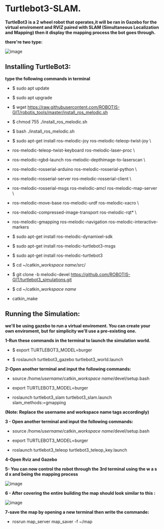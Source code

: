 # Turtlebot3-SLAM.
**TurtleBot3 is a 2 wheel robot that operates,it will be ran in Gazebo for the virtual enviroment and RVIZ paired with SLAM (Simultaneous Localization and Mapping) then it display the mapping process the bot goes through.**

**there're two type:**

![image](https://user-images.githubusercontent.com/109751319/186788588-ab5f3247-206d-4ee3-ad7c-024fc327949a.jpeg)

**Installing TurtleBot3:**
----------------------------
**type the following commands in terminal**

- $ sudo apt update

- $ sudo apt upgrade

- $ wget https://raw.githubusercontent.com/ROBOTIS-GIT/robotis_tools/master/install_ros_melodic.sh

- $ chmod 755 ./install_ros_melodic.sh

- $ bash ./install_ros_melodic.sh


- $ sudo apt-get install ros-melodic-joy ros-melodic-teleop-twist-joy \

- ros-melodic-teleop-twist-keyboard ros-melodic-laser-proc \
  
- ros-melodic-rgbd-launch ros-melodic-depthimage-to-laserscan \
  
- ros-melodic-rosserial-arduino ros-melodic-rosserial-python \
  
- ros-melodic-rosserial-server ros-melodic-rosserial-client \
  
- ros-melodic-rosserial-msgs ros-melodic-amcl ros-melodic-map-server \
  
- ros-melodic-move-base ros-melodic-urdf ros-melodic-xacro \
  
- ros-melodic-compressed-image-transport ros-melodic-rqt* \
  
- ros-melodic-gmapping ros-melodic-navigation ros-melodic-interactive-markers
  
- $ sudo apt-get install ros-melodic-dynamixel-sdk
  
- $ sudo apt-get install ros-melodic-turtlebot3-msgs

- $ sudo apt-get install ros-melodic-turtlebot3

- $ cd ~/catkin_*workspace name*/src/

- $ git clone -b melodic-devel https://github.com/ROBOTIS-GIT/turtlebot3_simulations.git

- $ cd ~/catkin_*workspace name*

- catkin_make


**Running the Simulation:**
--------------
**we'll be using gazebo to run a virtual enviroment. You can create your own enviroment, but for simplicity we'll use a pre-existing one.**


**1-Run these commands in the terminal to launch the simulation world.**

- $ export TURTLEBOT3_MODEL=burger

- $ roslaunch turtlebot3_gazebo turtlebot3_world.launch


**2-Open another terminal and input the following commands:**

- source /home/*username*/catkin_*workspace name*/devel/setup.bash

- export TURTLEBOT3_MODEL=burger

- roslaunch turtlebot3_slam turtlebot3_slam.launch slam_methods:=gmapping

**(Note: Replace the username and workspace name tags accordingly)**

**3 - Open another terminal and input the following commands:**

- source /home/*username*/catkin_*workspace name*/devel/setup.bash

- export TURTLEBOT3_MODEL=burger

- roslaunch turtlebot3_teleop turtlebot3_teleop_key.launch

**4-Open Rviz and Gazebo**

**5- You can now control the robot through the 3rd terminal using the w a s d x and being the mapping process**

![image](https://user-images.githubusercontent.com/109751319/186791602-34333869-9258-4e70-bc6b-ea7c28531af5.jpeg)

**6 - After covering the entire building the map should look  similar to this :**

![image](https://user-images.githubusercontent.com/109751319/186791851-74349387-6670-40fa-9228-1593b51bfa09.jpeg)


**7-save the map by opening a new terminal then write the commande:**

- rosrun map_server map_saver -f ~/map




